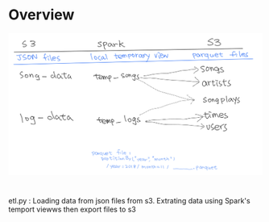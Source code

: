 # Overview
![This is an image](https://github.com/viviankaun/AWS_Spark/blob/main/img/spark001.jpeg)

# 
etl.py : Loading data from json files from s3.  Extrating data using Spark's temport viewws then  export files to s3
